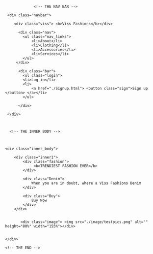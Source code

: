 <!DOCTYPE html>
<html lang="en">
<head>
    <meta charset="UTF-8">
    <meta name="viewport" content="width=device-width, initial-scale=1.0">
    <link rel="stylesheet" href="./css/style.css">
    <title>Viss Fashions</title>
</head>
<body>
 <section class="body">

                 <!-- THE NAV BAR -->

     <div class="navbar">

        <div class="viss"> <b>Viss Fashions</b></div>

          <div class="nav">
            <ul class="nav_links">
                <li>About</li>
                <li>Clothing</li>
                <li>Accessories</li>
                <li>Services</li>
            </ul>
         </div>
      
          <div class="bar">
            <ul class="login">
            <li>Log in</li>
            <li>
                <a href="./Signup.html"> <button class="sign">Sign up </button> </a></li>
            </ul>
            
          </div>

     </div>


     
      <!-- THE INNER BODY -->


      
    <div class="inner_body">

        <div class="inner1">
            <div class="fashion">
                 <b>TRENDIEST FASHION EVER</b>
            </div>

            <div class="Denim">
                When you are in doubt, where a Viss Fashions Denim
            </div>

            <div class="Buy">
                Buy Now
            </div>
        </div>


           <div class="image"> <img src="./image/testpics.png" alt="" height="80%" width="155%"></div>


    </div>

    <!-- THE END -->

 </section>
</body>
</html>
